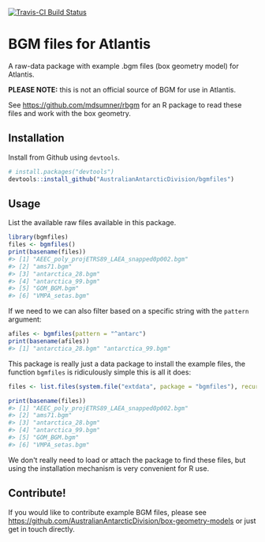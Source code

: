 [![Travis-CI Build Status](https://travis-ci.org/AustralianAntarcticDivision/bgmfiles.svg?branch=master)](https://travis-ci.org/AustralianAntarcticDivision/bgmfiles)

<!-- README.md is generated from README.Rmd. Please edit that file -->
BGM files for Atlantis
======================

A raw-data package with example .bgm files (box geometry model) for Atlantis.

**PLEASE NOTE:** this is not an official source of BGM for use in Atlantis.

See <https://github.com/mdsumner/rbgm> for an R package to read these files and work with the box geometry.

Installation
------------

Install from Github using `devtools`.

``` r
# install.packages("devtools")
devtools::install_github("AustralianAntarcticDivision/bgmfiles")
```

Usage
-----

List the available raw files available in this package.

``` r
library(bgmfiles)
files <- bgmfiles()
print(basename(files))
#> [1] "AEEC_poly_projETRS89_LAEA_snapped0p002.bgm"
#> [2] "ams71.bgm"                                 
#> [3] "antarctica_28.bgm"                         
#> [4] "antarctica_99.bgm"                         
#> [5] "GOM_BGM.bgm"                               
#> [6] "VMPA_setas.bgm"
```

If we need to we can also filter based on a specific string with the `pattern` argument:

``` r
afiles <- bgmfiles(pattern = "^antarc")
print(basename(afiles))
#> [1] "antarctica_28.bgm" "antarctica_99.bgm"
```

This package is really just a data package to install the example files, the function `bgmfiles` is ridiculously simple this is all it does:

``` r
files <- list.files(system.file("extdata", package = "bgmfiles"), recursive = TRUE, full.names = TRUE)

print(basename(files))
#> [1] "AEEC_poly_projETRS89_LAEA_snapped0p002.bgm"
#> [2] "ams71.bgm"                                 
#> [3] "antarctica_28.bgm"                         
#> [4] "antarctica_99.bgm"                         
#> [5] "GOM_BGM.bgm"                               
#> [6] "VMPA_setas.bgm"
```

We don't really need to load or attach the package to find these files, but using the installation mechanism is very convenient for R use.

Contribute!
-----------

If you would like to contribute example BGM files, please see <https://github.com/AustralianAntarcticDivision/box-geometry-models> or just get in touch directly.
